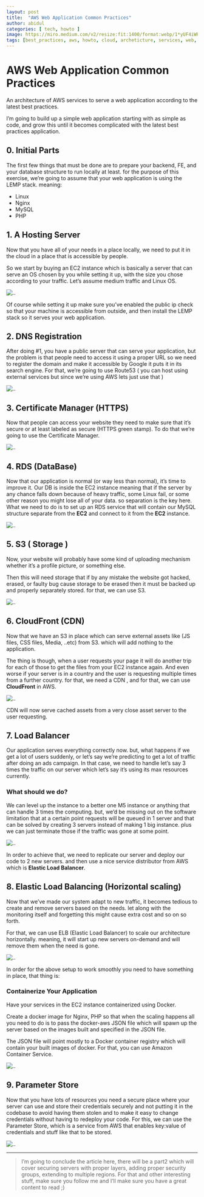 ```yaml
---
layout: post
title:  "AWS Web Application Common Practices"
author: abidul
categories: [ tech, howto ]
image: https://miro.medium.com/v2/resize:fit:1400/format:webp/1*yUF4iWR3quD_uG3GH_TaLA.png
tags: [best_practices, aws, howto, cloud, archeticture, services, web, featured, sticky]
---
```


# AWS Web Application Common Practices
An architecture of AWS services to serve a web application according to the latest best practices.

I’m going to build up a simple web application starting with as simple as code, and grow this until it becomes complicated with the latest best practices application.

## 0. Initial Parts
The first few things that must be done are to prepare your backend, FE, and your database structure to run locally at least. for the purpose of this exercise, we’re going to assume that your web application is using the LEMP stack. meaning:

- Linux
- Nginx
- MySQL
- PHP

## 1. A Hosting Server
Now that you have all of your needs in a place locally, we need to put it in the cloud in a place that is accessible by people.

So we start by buying an EC2 instance which is basically a server that can serve an OS chosen by you while setting it up, with the size you chose according to your traffic. Let’s assume medium traffic and Linux OS.

![..](https://miro.medium.com/v2/resize:fit:1400/format:webp/1*ixdszJ2QyDEM7-R-VYYE_A.png)

Of course while setting it up make sure you’ve enabled the public ip check so that your machine is accessible from outside, and then install the LEMP stack so it serves your web application.

## 2. DNS Registration
After doing #1, you have a public server that can serve your application, but the problem is that people need to access it using a proper URL so we need to register the domain and make it accessible by Google it puts it in its search engine.
For that, we’re going to use Route53 ( you can host using external services but since we’re using AWS lets just use that )

![..](https://miro.medium.com/v2/resize:fit:1400/format:webp/1*h9smUUZII83sbVHmv14I5g.png)

## 3. Certificate Manager (HTTPS)
Now that people can access your website they need to make sure that it’s secure or at least labeled as secure (HTTPS green stamp). To do that we’re going to use the Certificate Manager.

![..](https://miro.medium.com/v2/resize:fit:1400/format:webp/1*UMLt-kTkbIojYraaGjzI4Q.png)

## 4. RDS (DataBase)
Now that our application is normal (or way less than normal), it’s time to improve it.
Our DB is inside the EC2 instance meaning that if the server by any chance falls down because of heavy traffic, some Linux fail, or some other reason you might lose all of your data. so separation is the key here.
What we need to do is to set up an RDS service that will contain our MySQL structure separate from the **EC2** and connect to it from the **EC2** instance.

![..](https://miro.medium.com/v2/resize:fit:1400/format:webp/1*wz8-4oWU-a_n3RqAlSWPTg.png)

## 5. S3 ( Storage )
Now, your website will probably have some kind of uploading mechanism whether it’s a profile picture, or something else.

Then this will need storage that if by any mistake the website got hacked, erased, or faulty bug cause storage to be erased then it must be backed up and properly separately stored. for that, we can use S3.

![..](https://miro.medium.com/v2/resize:fit:1400/format:webp/1*bP4T1yWfKTabOz4SX5CZMg.png)

## 6. CloudFront (CDN)
Now that we have an S3 in place which can serve external assets like (JS files, CSS files, Media, ..etc) from S3. which will add nothing to the application.

The thing is though, when a user requests your page it will do another trip for each of those to get the files from your EC2 instance again.
And even worse if your server is in a country and the user is requesting multiple times from a further country. for that, we need a CDN , and for that, we can use __CloudFront__ in AWS.

![..](https://miro.medium.com/v2/resize:fit:1400/format:webp/1*dP4VjXyArDdvC8i_yv2pmA.png)

CDN will now serve cached assets from a very close asset server to the user requesting.

## 7. Load Balancer
Our application serves everything correctly now. but, what happens if we get a lot of users suddenly, or let’s say we’re predicting to get a lot of traffic after doing an ads campaign.
In that case, we need to handle let’s say 3 times the traffic on our server which let’s say it’s using its max resources currently.

### What should we do?
We can level up the instance to a better one M5 instance or anything that can handle 3 times the computing. but, we’d be missing out on the software limitation that at a certain point requests will be queued in 1 server and that can be solved by creating 3 servers instead of making 1 big instance. plus we can just terminate those if the traffic was gone at some point.

![..](https://miro.medium.com/v2/resize:fit:1400/format:webp/1*ByWHsfqw1E_ZYa91T2lDdw.png)

In order to achieve that, we need to replicate our server and deploy our code to 2 new servers. and then use a nice service distributor from AWS which is __Elastic Load Balancer__.

## 8. Elastic Load Balancing (Horizontal scaling)
Now that we’ve made our system adapt to new traffic, it becomes tedious to create and remove servers based on the needs. let along with the monitoring itself and forgetting this might cause extra cost and so on so forth.

For that, we can use ELB (Elastic Load Balancer) to scale our architecture horizontally. meaning, it will start up new servers on-demand and will remove them when the need is gone.

![..](https://miro.medium.com/v2/resize:fit:1400/format:webp/1*hR28rjXQKdHYSDjZGOHlGA.png)

In order for the above setup to work smoothly you need to have something in place, that thing is:

### Containerize Your Application
Have your services in the EC2 instance containerized using Docker.

Create a docker image for Nginx, PHP so that when the scaling happens all you need to do is to pass the docker-aws JSON file which will spawn up the server based on the images built and specified in the JSON file.

The JSON file will point mostly to a Docker container registry which will contain your built images of docker.
For that, you can use Amazon Container Service.

![..](https://miro.medium.com/v2/resize:fit:1400/format:webp/1*ly_vGW6eyAZUbA2rnYhtiA.png)

## 9. Parameter Store
Now that you have lots of resources you need a secure place where your server can use and store their credentials securely and not putting it in the codebase to avoid having them stolen and to make it easy to change credentials without having to redeploy your code.
For this, we can use the Parameter Store, which is a service from AWS that enables key:value of credentials and stuff like that to be stored.

![..](https://miro.medium.com/v2/resize:fit:1400/format:webp/1*yUF4iWR3quD_uG3GH_TaLA.png)

---

> I’m going to conclude the article here, there will be a part2 which will cover securing servers with proper layers, adding proper security groups, extending to multiple regions.
For that and other interesting stuff, make sure you follow me and I’ll make sure you have a great content to read ;)